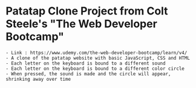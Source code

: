 # Patatap Clone Project from Colt Steele's "The Web Developer Bootcamp"
	- Link : https://www.udemy.com/the-web-developer-bootcamp/learn/v4/
	- A clone of the patatap website with basic JavaScript, CSS and HTML
	- Each letter on the keyboard is bound to a different sound
	- Each letter on the keyboard is bound to a different color circle
	- When pressed, the sound is made and the circle will appear, shrinking away over time
